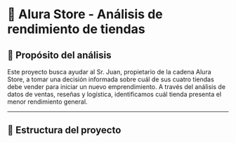 # 🏪 Alura Store - Análisis de rendimiento de tiendas

## 🎯 Propósito del análisis

Este proyecto busca ayudar al Sr. Juan, propietario de la cadena Alura Store, a tomar una decisión informada sobre cuál de sus cuatro tiendas debe vender para iniciar un nuevo emprendimiento. A través del análisis de datos de ventas, reseñas y logística, identificamos cuál tienda presenta el menor rendimiento general.

---

## 📁 Estructura del proyecto

